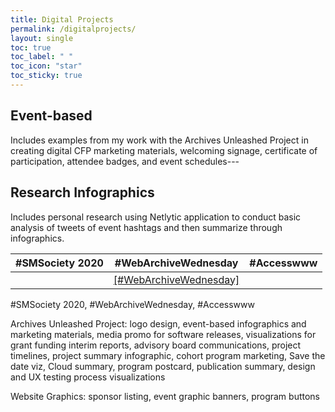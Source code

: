 ```yaml
---
title: Digital Projects
permalink: /digitalprojects/
layout: single
toc: true
toc_label: " "
toc_icon: "star"
toc_sticky: true
---
```


**Event-based**
---

Includes examples from my work with the Archives Unleashed Project in creating digital CFP marketing materials, welcoming signage, certificate of participation, attendee badges, and event schedules---


**Research Infographics**
---

Includes personal research using Netlytic application to conduct basic analysis of tweets of event hashtags and then summarize through infographics.

| **#SMSociety 2020** | **#WebArchiveWednesday** | **#Accesswww** |
|:---:|---|---|
|  | [[#WebArchiveWednesday]](/images/#WebArchiveWednesday.pdf) |  |

#SMSociety 2020, #WebArchiveWednesday, #Accesswww

Archives Unleashed Project: logo design, event-based infographics and marketing materials, media promo for software releases, visualizations for grant funding interim reports, advisory board communications, project timelines, project summary infographic, cohort program marketing, Save the date viz, Cloud summary, program postcard, publication summary, design and UX testing process visualizations


Website Graphics: sponsor listing, event graphic banners, program buttons

